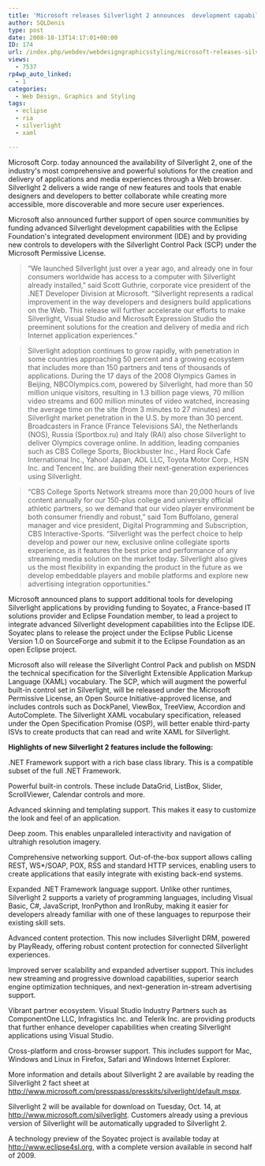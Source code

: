 ```yaml
---
title: 'Microsoft releases Silverlight 2 announces  development capabilities with Eclipse'
author: SQLDenis
type: post
date: 2008-10-13T14:17:01+00:00
ID: 174
url: /index.php/webdev/webdesigngraphicsstyling/microsoft-releases-silverlight-2-announc/
views:
  - 7537
rp4wp_auto_linked:
  - 1
categories:
  - Web Design, Graphics and Styling
tags:
  - eclipse
  - ria
  - silverlight
  - xaml

---
```

Microsoft Corp. today announced the availability of Silverlight 2, one of the industry's most comprehensive and powerful solutions for the creation and delivery of applications and media experiences through a Web browser. Silverlight 2 delivers a wide range of new features and tools that enable designers and developers to better collaborate while creating more accessible, more discoverable and more secure user experiences.
  
Microsoft also announced further support of open source communities by funding advanced Silverlight development capabilities with the Eclipse Foundation's integrated development environment (IDE) and by providing new controls to developers with the Silverlight Control Pack (SCP) under the Microsoft Permissive License.

> “We launched Silverlight just over a year ago, and already one in four consumers worldwide has access to a computer with Silverlight already installed,” said Scott Guthrie, corporate vice president of the .NET Developer Division at Microsoft. “Silverlight represents a radical improvement in the way developers and designers build applications on the Web. This release will further accelerate our efforts to make Silverlight, Visual Studio and Microsoft Expression Studio the preeminent solutions for the creation and delivery of media and rich Internet application experiences.”
  
> Silverlight adoption continues to grow rapidly, with penetration in some countries approaching 50 percent and a growing ecosystem that includes more than 150 partners and tens of thousands of applications. During the 17 days of the 2008 Olympics Games in Beijing, NBCOlympics.com, powered by Silverlight, had more than 50 million unique visitors, resulting in 1.3 billion page views, 70 million video streams and 600 million minutes of video watched, increasing the average time on the site (from 3 minutes to 27 minutes) and Silverlight market penetration in the U.S. by more than 30 percent. Broadcasters in France (France Televisions SA), the Netherlands (NOS), Russia (Sportbox.ru) and Italy (RAI) also chose Silverlight to deliver Olympics coverage online. In addition, leading companies such as CBS College Sports, Blockbuster Inc., Hard Rock Cafe International Inc., Yahoo! Japan, AOL LLC, Toyota Motor Corp., HSN Inc. and Tencent Inc. are building their next-generation experiences using Silverlight.
  
> “CBS College Sports Network streams more than 20,000 hours of live content annually for our 150-plus college and university official athletic partners, so we demand that our video player environment be both consumer friendly and robust,” said Tom Buffolano, general manager and vice president, Digital Programming and Subscription, CBS Interactive-Sports. “Silverlight was the perfect choice to help develop and power our new, exclusive online collegiate sports experience, as it features the best price and performance of any streaming media solution on the market today. Silverlight also gives us the most flexibility in expanding the product in the future as we develop embeddable players and mobile platforms and explore new advertising integration opportunities.”

Microsoft announced plans to support additional tools for developing Silverlight applications by providing funding to Soyatec, a France-based IT solutions provider and Eclipse Foundation member, to lead a project to integrate advanced Silverlight development capabilities into the Eclipse IDE. Soyatec plans to release the project under the Eclipse Public License Version 1.0 on SourceForge and submit it to the Eclipse Foundation as an open Eclipse project.

Microsoft also will release the Silverlight Control Pack and publish on MSDN the technical specification for the Silverlight Extensible Application Markup Language (XAML) vocabulary. The SCP, which will augment the powerful built-in control set in Silverlight, will be released under the Microsoft Permissive License, an Open Source Initiative-approved license, and includes controls such as DockPanel, ViewBox, TreeView, Accordion and AutoComplete. The Silverlight XAML vocabulary specification, released under the Open Specification Promise (OSP), will better enable third-party ISVs to create products that can read and write XAML for Silverlight.

**Highlights of new Silverlight 2 features include the following:**

.NET Framework support with a rich base class library. This is a compatible subset of the full .NET Framework.

Powerful built-in controls. These include DataGrid, ListBox, Slider, ScrollViewer, Calendar controls and more.

Advanced skinning and templating support. This makes it easy to customize the look and feel of an application.

Deep zoom. This enables unparalleled interactivity and navigation of ultrahigh resolution imagery.

Comprehensive networking support. Out-of-the-box support allows calling REST, WS*/SOAP, POX, RSS and standard HTTP services, enabling users to create applications that easily integrate with existing back-end systems.

Expanded .NET Framework language support. Unlike other runtimes, Silverlight 2 supports a variety of programming languages, including Visual Basic, C#, JavaScript, IronPython and IronRuby, making it easier for developers already familiar with one of these languages to repurpose their existing skill sets.

Advanced content protection. This now includes Silverlight DRM, powered by PlayReady, offering robust content protection for connected Silverlight experiences.

Improved server scalability and expanded advertiser support. This includes new streaming and progressive download capabilities, superior search engine optimization techniques, and next-generation in-stream advertising support.

Vibrant partner ecosystem. Visual Studio Industry Partners such as ComponentOne LLC, Infragistics Inc. and Telerik Inc. are providing products that further enhance developer capabilities when creating Silverlight applications using Visual Studio.

Cross-platform and cross-browser support. This includes support for Mac, Windows and Linux in Firefox, Safari and Windows Internet Explorer.

More information and details about Silverlight 2 are available by reading the Silverlight 2 fact sheet at http://www.microsoft.com/presspass/presskits/silverlight/default.mspx.

Silverlight 2 will be available for download on Tuesday, Oct. 14, at http://www.microsoft.com/silverlight. Customers already using a previous version of Silverlight will be automatically upgraded to Silverlight 2.

A technology preview of the Soyatec project is available today at http://www.eclipse4sl.org, with a complete version available in second half of 2009.